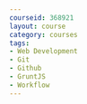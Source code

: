 ```yaml
---
courseid: 368921
layout: course
category: courses
tags:
- Web Development
- Git
- Github
- GruntJS
- Workflow
---
```

